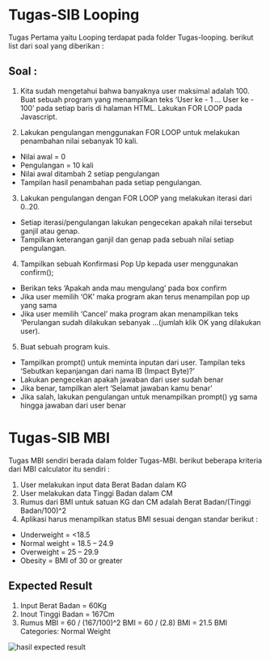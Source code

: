 # Tugas-SIB Looping 
Tugas Pertama yaitu Looping terdapat pada folder Tugas-looping. berikut list dari soal yang diberikan :

## Soal :
1. Kita sudah mengetahui bahwa banyaknya user maksimal adalah 100. Buat sebuah program yang menampilkan teks ‘User ke - 1 … User ke - 100’ pada setiap baris di halaman HTML. Lakukan FOR LOOP pada Javascript.

2. Lakukan pengulangan menggunakan FOR LOOP untuk melakukan penambahan nilai sebanyak 10 kali.
- Nilai awal = 0
- Pengulangan = 10 kali
- Nilai awal ditambah 2 setiap pengulangan
- Tampilan hasil penambahan pada setiap pengulangan.

3. Lakukan pengulangan dengan FOR LOOP yang melakukan iterasi dari 0..20.
- Setiap iterasi/pengulangan lakukan pengecekan apakah nilai tersebut ganjil atau genap.
- Tampilkan keterangan ganjil dan genap pada sebuah nilai setiap pengulangan.

4. Tampilkan sebuah Konfirmasi Pop Up kepada user menggunakan confirm();
- Berikan teks ‘Apakah anda mau mengulang’ pada box confirm
- Jika user memilih ‘OK’ maka program akan terus menampilan pop up yang sama
- Jika user memilih ‘Cancel’ maka program akan menampilkan teks ‘Perulangan sudah dilakukan sebanyak …(jumlah klik OK yang dilakukan user).

5. Buat sebuah program kuis.
- Tampilkan prompt() untuk meminta inputan dari user. Tampilan teks ‘Sebutkan kepanjangan dari nama IB (Impact Byte)?’
- Lakukan pengecekan apakah jawaban dari user sudah benar
- Jika benar, tampilkan alert ‘Selamat jawaban kamu benar’
- Jika salah, lakukan pengulangan untuk menampilkan prompt() yg sama hingga jawaban dari user benar

# Tugas-SIB MBI
Tugas MBI sendiri berada dalam folder Tugas-MBI. berikut beberapa kriteria dari MBI calculator itu sendiri :

1. User melakukan input data Berat Badan dalam KG
2. User melakukan data Tinggi Badan dalam CM
3. Rumus dari BMI untuk satuan KG dan CM adalah Berat Badan/(Tinggi Badan/100)^2
4. Aplikasi harus menampilkan status BMI sesuai dengan standar berikut :
- Underweight = <18.5
- Normal weight = 18.5 – 24.9
- Overweight = 25 – 29.9
- Obesity = BMI of 30 or greater

## Expected Result

1. Input Berat Badan = 60Kg
2. Inout Tinggi Badan = 167Cm
3. Rumus MBI = 60 / (167/100)^2 BMI = 60 / (2.8) BMI = 21.5 BMI Categories: Normal Weight

![hasil expected result](https://i.ibb.co/xGwLd0T/Screenshot-2023-04-02-062657.png)
